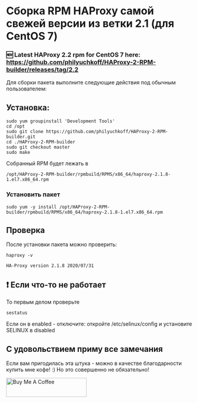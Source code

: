 # Сборка RPM HAProxy самой свежей версии из ветки 2.1 (для CentOS 7)

### :new: Latest HAProxy 2.2 rpm for CentOS 7 here: https://github.com/philyuchkoff/HAProxy-2-RPM-builder/releases/tag/2.2

Для сборки пакета выполните следующие действия под обычным пользователем:

## Установка:

    sudo yum groupinstall 'Development Tools'
    cd /opt
    sudo git clone https://github.com/philyuchkoff/HAProxy-2-RPM-builder.git
    cd ./HAProxy-2-RPM-builder
    sudo git checkout master
    sudo make
    

Собранный RPM будет лежать в 

    /opt/HAProxy-2-RPM-builder/rpmbuild/RPMS/x86_64/haproxy-2.1.8-1.el7.x86_64.rpm

### Установить пакет

    sudo yum -y install /opt/HAProxy-2-RPM-builder/rpmbuild/RPMS/x86_64/haproxy-2.1.8-1.el7.x86_64.rpm
    

## Проверка

После установки пакета можно проверить:

    haproxy -v

    HA-Proxy version 2.1.8 2020/07/31
    

## :exclamation: Если что-то не работает

То первым делом проверьте

    sestatus
    

Если он в enabled - отключите: откройте /etc/selinux/config и установите SELINUX в disabled

    

## С удовольствием приму все замечания

Если вам пригодилась эта штука - можно в качестве благодарности купить мне кофе! :) Но это совершенно не обязательно!

<a href="https://www.buymeacoffee.com/philyuchkoff" target="_blank"><img src="http://public.jc21.com/github/by-me-a-coffee.png" alt="Buy Me A Coffee" style="height: 51px !important; width: 217px !important; " ></a>
